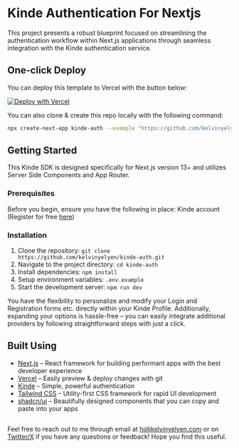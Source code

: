 # Kinde Authentication For Nextjs

This project presents a robust blueprint focused on streamlining the authentication workflow within Next.js applications through seamless integration with the Kinde authentication service. 

## One-click Deploy

You can deploy this template to Vercel with the button below: 

[![Deploy with Vercel](https://vercel.com/button)](https://vercel.com/new/clone?repository-url=https%3A%2F%2Fgithub.com%2Fkelvinyelyen%2Fkinde-auth)

You can also clone & create this repo locally with the following command:

```bash
npx create-next-app kinde-auth --example "https://github.com/kelvinyelyen/kinde-auth"
```


## Getting Started

This Kinde SDK is designed specifically for Next.js version 13+ and utilizes Server Side Components and App Router.

### Prerequisites

Before you begin, ensure you have the following in place:
Kinde account (Register for free [here](https://app.kinde.com/register))

### Installation

1. Clone the repository: `git clone https://github.com/kelvinyelyen/kinde-auth.git`
2. Navigate to the project directory: `cd kinde-auth`
3. Install dependencies: `npm install`
4. Setup environment variables: `.env.example`
4. Start the development server: `npm run dev`

You have the flexibility to personalize and modify your Login and Registration forms etc. directly within your Kinde Profile. Additionally, expanding your options is hassle-free – you can easily integrate additional providers by following straightforward steps with just a click.


## Built Using

- [Next.js](https://nextjs.org/) – React framework for building performant apps with the best developer experience
- [Vercel](https://vercel.com/) – Easily preview & deploy changes with git
- [Kinde](https://kinde.com/docs/developer-tools/nextjs-sdk/) – Simple, powerful authentication
- [Tailwind CSS](https://tailwindcss.com/) – Utility-first CSS framework for rapid UI development
- [shadcn/ui](https://ui.shadcn.com/) – Beautifully designed components that you can copy and paste into your apps


##
Feel free to reach out to me through email at [hi@kelvinyelyen.com](kelvinyelyen@gmail.com) or on [Twitter/X](https://twitter.com/kelvinyelyen) if you have any questions or feedback! Hope you find this useful.

